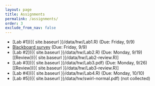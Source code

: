 ```yaml
---
layout: page
title: Assignments 
permalink: /assignments/
order: 3
exclude_from_nav: false
---
```


* [Lab #1]({{ site.baseurl }}/data/hw/Lab1.R) (Due: Friday, 9/9) 
* [Blackboard survey](https://ct-ecsu.blackboard.com/webapps/login/) (Due: Friday, 9/9)
* [Lab #2]({{ site.baseurl }}/data/hw/Lab2.R) (Due: Monday, 9/19) 
[[Review]({{ site.baseurl }}/data/hw/Lab2-review.R)] 
* [Lab #3]({{ site.baseurl }}/data/hw/Lab3.pdf) (Due: Monday, 9/26) 
[[Review]({{ site.baseurl }}/data/hw/Lab3-review.R)] 
* [Lab #4]({{ site.baseurl }}/data/hw/Lab4.R) (Due: Monday, 10/10) 
* [Lab #5]({{ site.baseurl }}/data/hw/swirl-normal.pdf) (not collected) 
